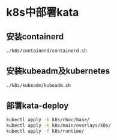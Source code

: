 # k8s中部署kata

## 安装containerd
```bash
./k8s/containerd/containerd.sh
```

## 安装kubeadm及kubernetes
```bash
./k8s/kubeadm/kubeadm.sh
```

## 部署kata-deploy
```bash
kubectl apply -k k8s/rbac/base/
kubectl apply -k k8s/main/overlays/k8s/
kubectl apply -f k8s/runtime/
```
